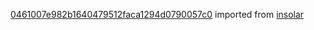 [0461007e982b1640479512faca1294d0790057c0](https://github.com/insolar/insolar/commit/0461007e982b1640479512faca1294d0790057c0) imported from [insolar](https://github.com/insolar/insolar)
